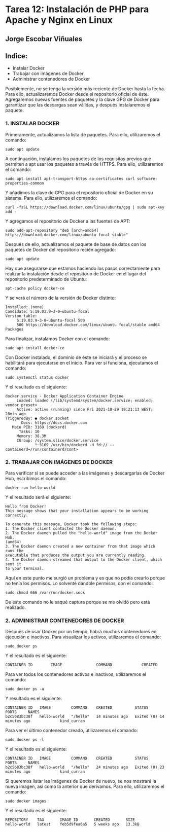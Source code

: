 # Tarea 12: Instalación de PHP para Apache y Nginx en Linux

  ## Jorge Escobar Viñuales

  ## Indice:
 - Instalar Docker
 - Trabajar con imágenes de Docker
 - Administrar contenedores de Docker

Posiblemente, no se tenga la versión más reciente de Docker hasta la fecha. Para ello, actualizaremos Docker desde el repositorio oficial de éste. Agregaremos nuevas fuentes de paquetes y la clave GPG de Docker para garantizar que las descargas sean válidas, y después instalaremos el paquete.

 ### 1. INSTALAR DOCKER

Primeramente, actualizamos la lista de paquetes. Para ello, utilizaremos el comando:

    sudo apt update

A continuación, instalamos los paquetes de los requisitos previos que permiten a apt usar los paquetes a través de HTTPS. Para ello, utilizaremos el comando:

    sudo apt install apt-transport-https ca-certificates curl software-properties-common

Y añadimos la clave de GPG para el repositorio oficial de Docker en su sistema. Para ello, utilizaremos el comando:

    curl -fsSL https://download.docker.com/linux/ubuntu/gpg | sudo apt-key add -

Y agregamos el repositorio de Docker a las fuentes de APT:

    sudo add-apt-repository "deb [arch=amd64] https://download.docker.com/linux/ubuntu focal stable"

Después de ello, actualizamos el paquete de base de datos con los paquetes de Docker del repositorio recién agregado:

    sudo apt update

Hay que asegurarse que estamos haciendo los pasos correctamente para realizar la instalación desde el repositorio de Docker en el lugar del repositorio predeterminado de Ubuntu:

    apt-cache policy docker-ce

Y se verá el número de la versión de Docker distinto:

    Installed: (none)
    Candidate: 5:19.03.9~3-0~ubuntu-focal
    Version table:
         5:19.03.9~3-0~ubuntu-focal 500
         500 https://download.docker.com/linux/ubuntu focal/stable amd64 Packages

Para finalizar, instalamos Docker con el comando:

    sudo apt install docker-ce

Con Docker instalado, el dominio de éste se iniciará y el proceso se habilitará para ejecutarse en el inicio. Para ver si funciona, ejecutamos el comando:

    sudo systemctl status docker

Y el resultado es el siguiente:

    docker.service - Docker Application Container Engine
         Loaded: loaded (/lib/systemd/system/docker.service; enabled; vendor preset>
         Active: active (running) since Fri 2021-10-29 19:21:13 WEST; 28min ago
    TriggeredBy: ● docker.socket
           Docs: https://docs.docker.com
       Main PID: 3169 (dockerd)
          Tasks: 10
         Memory: 38.3M
         CGroup: /system.slice/docker.service
                 └─3169 /usr/bin/dockerd -H fd:// --containerd=/run/containerd/cont>


  ### 2. TRABAJAR CON IMÁGENES DE DOCKER

Para verificar si se puede acceder a las imágenes y descargarlas de Docker Hub, escribimos el comando:

    docker run hello-world

Y el resultado será el siguiente:

    Hello from Docker!
    This message shows that your installation appears to be working correctly.

    To generate this message, Docker took the following steps:
    1. The Docker client contacted the Docker daemon.
    2. The Docker daemon pulled the "hello-world" image from the Docker Hub.
    (amd64)
    3. The Docker daemon created a new container from that image which runs the
    executable that produces the output you are currently reading.
    4. The Docker daemon streamed that output to the Docker client, which sent it
    to your terminal.

Aquí en este punto me surgió un problema y es que no podía crearlo porque no tenía los permisos. Lo solventé dándole permisos, con el comando:

    sudo chmod 666 /var/run/docker.sock

De este comando no le saqué captura porque se me olvidó pero está realizado.

  ### 2. ADMINISTRAR CONTENEDORES DE DOCKER

Después de usar Docker por un tiempo, habrá muchos contenedores en ejecución e inactivos. Para visualizar los activos, utilizaremos el comando:

    sudo docker ps

Y el resultado es el siguiente:

    CONTAINER ID        IMAGE               COMMAND             CREATED

Para ver todos los contenedores activos e inactivos, utilizaremos el comando:

    sudo docker ps -a

Y resultado es el siguiente:

    CONTAINER ID   IMAGE         COMMAND    CREATED          STATUS                      PORTS     NAMES
    b2c5683bc38f   hello-world   "/hello"   14 minutes ago   Exited (0) 14 minutes ago             kind_curran

Para ver el último contenedor creado, utilizaremos el comando:

    sudo docker ps -l

Y el resultado es el siguiente:

    CONTAINER ID   IMAGE         COMMAND    CREATED          STATUS                      PORTS     NAMES
    b2c5683bc38f   hello-world   "/hello"   24 minutes ago   Exited (0) 23 minutes ago             kind_curran

Si queremos listar las imágenes de Docker de nuevo, se nos mostrará la nueva imagen, así como la anterior que derivamos. Para ello, utilizaremos el comando:

    sudo docker images

Y el resultado es el siguiente:

    REPOSITORY    TAG       IMAGE ID       CREATED       SIZE
    hello-world   latest    feb5d9fea6a5   5 weeks ago   13.3kB
